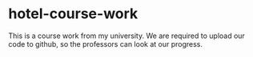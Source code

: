 # hotel-course-work
This is a course work from my university. We are required to upload our code to github, so the professors can look at our progress.
